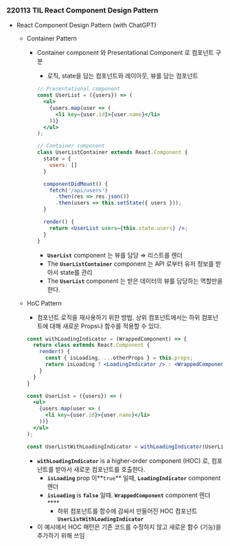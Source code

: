 ### 220113 TIL React Component Design Pattern
- React Component Design Pattern  (with ChatGPT)
    - Container Pattern
        - Container component 와 Presentational Component 로 컴포넌트 구분
            - 로직, state을 담는 컴포넌트와 레이아웃, 뷰를 담는 컴포넌트

            ```jsx
            // Presentational component
            const UserList = ({users}) => (
              <ul>
                {users.map(user => (
                  <li key={user.id}>{user.name}</li>
                ))}
              </ul>
            );
            
            // Container component
            class UserListContainer extends React.Component {
              state = {
                users: []
              }
            
              componentDidMount() {
                fetch('/api/users')
                  .then(res => res.json())
                  .then(users => this.setState({ users }));
              }
            
              render() {
                return <UserList users={this.state.users} />;
              }
            }
            ```

            - **`UserList`** component 는 뷰를 담당 ⇒ 리스트를 렌더
            - The **`UserListContainer`** component 는 API 로부터 유저 정보를 받아서 state를 관리
            - The **`UserList`** component 는 받은 데이터의 뷰를 담당하는 역할만을 한다.
    - HoC Pattern
        - 컴포넌트 로직을 재사용하기 위한 방법. 상위 컴포넌트에서는 하위 컴포넌트에 대해 새로운 Props나 함수를 적용할 수 있다.

        ```jsx
        const withLoadingIndicator = (WrappedComponent) => {
          return class extends React.Component {
            render() {
              const { isLoading, ...otherProps } = this.props;
              return isLoading ? <LoadingIndicator /> : <WrappedComponent {...otherProps} />;
            }
          }
        }
        
        const UserList = ({users}) => (
          <ul>
            {users.map(user => (
              <li key={user.id}>{user.name}</li>
            ))}
          </ul>
        );
        
        const UserListWithLoadingIndicator = withLoadingIndicator(UserList);
        ```

        - **`withLoadingIndicator`** is a higher-order component (HOC) 로, 컴포넌트를 받아서 새로운 컴포넌트를 호출한다.
            - **`isLoading`** prop 이**`true`** 일때, **`LoadingIndicator`** component 렌더
            - **`isLoading`** is **`false`** 일때.  **`WrappedComponent`** component 렌더 ****
                - 하위 컴포넌트를 함수에 감싸서 만들어진 HOC 컴포넌트 **`UserListWithLoadingIndicator`**
        - 이 예시에서 HOC 패턴은 기존 코드를 수정하지 않고 새로운 함수 (기능)을 추가하기 위해 쓰임
